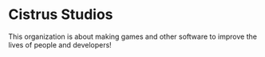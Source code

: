 # Cistrus Studios
This organization is about making games and other software to improve the lives of people and developers!
